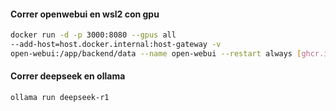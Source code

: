 
#### Correr openwebui en wsl2 con gpu 

```bash
docker run -d -p 3000:8080 --gpus all 
--add-host=host.docker.internal:host-gateway -v 
open-webui:/app/backend/data --name open-webui --restart always [ghcr.io/open-webui/open-webui:cuda](http://ghcr.io/open-webui/open-webui:cuda)
```

#### Correr deepseek en ollama
```bash
ollama run deepseek-r1
```
